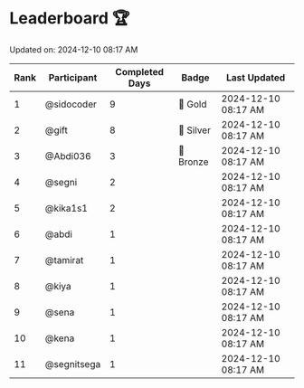 # Leaderboard 🏆

Updated on: 2024-12-10 08:17 AM

| Rank | Participant       | Completed Days | Badge      | Last Updated         |
|------|-------------------|----------------|------------|----------------------|
| 1    | @sidocoder        | 9              | 🏅 Gold     | 2024-12-10 08:17 AM |
| 2    | @gift             | 8              | 🥈 Silver   | 2024-12-10 08:17 AM |
| 3    | @Abdi036          | 3              | 🥉 Bronze   | 2024-12-10 08:17 AM |
| 4    | @segni            | 2              |            | 2024-12-10 08:17 AM |
| 5    | @kika1s1          | 2              |            | 2024-12-10 08:17 AM |
| 6    | @abdi             | 1              |            | 2024-12-10 08:17 AM |
| 7    | @tamirat          | 1              |            | 2024-12-10 08:17 AM |
| 8    | @kiya             | 1              |            | 2024-12-10 08:17 AM |
| 9    | @sena             | 1              |            | 2024-12-10 08:17 AM |
| 10   | @kena             | 1              |            | 2024-12-10 08:17 AM |
| 11   | @segnitsega       | 1              |            | 2024-12-10 08:17 AM |
